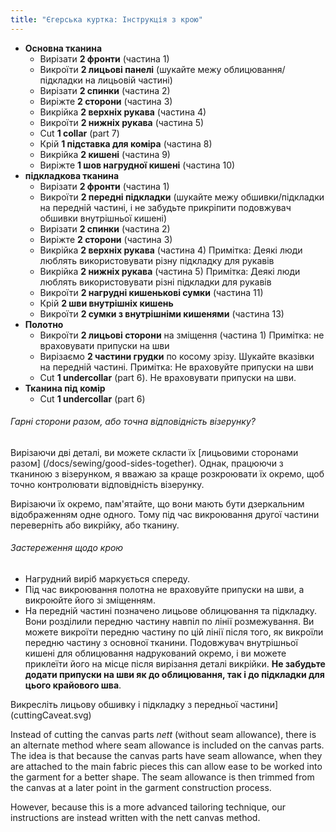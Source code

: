 ```yaml
---
title: "Єгерська куртка: Інструкція з крою"
---
```


- **Основна тканина**
  - Вирізати **2 фронти** (частина 1)
  - Викроїти **2 лицьові панелі** (шукайте межу облицювання/підкладки на лицьовій частині)
  - Вирізати **2 спинки** (частина 2)
  - Виріжте **2 сторони** (частина 3)
  - Викрійка **2 верхніх рукава** (частина 4)
  - Викроїти **2 нижніх рукава** (частина 5)
  - Cut **1 collar** (part 7)
  - Крій **1 підставка для коміра** (частина 8)
  - Викрійка **2 кишені** (частина 9)
  - Виріжте **1 шов нагрудної кишені** (частина 10)
- **підкладкова тканина**
  - Вирізати **2 фронти** (частина 1)
  - Викроїти **2 передні підкладки** (шукайте межу обшивки/підкладки на передній частині, і не забудьте прикріпити подовжувач обшивки внутрішньої кишені)
  - Вирізати **2 спинки** (частина 2)
  - Виріжте **2 сторони** (частина 3)
  - Викрійка **2 верхніх рукава** (частина 4) Примітка: Деякі люди люблять використовувати різну підкладку для рукавів
  - Викрійка **2 нижніх рукава** (частина 5) Примітка: Деякі люди люблять використовувати різні підкладки для рукавів
  - Викроїти **2 нагрудні кишенькові сумки** (частина 11)
  - Крій **2 шви внутрішніх кишень**
  - Викроїти **2 сумки з внутрішніми кишенями** (частина 13)
- **Полотно**
  - Викроїти **2 лицьові сторони** на зміщення (частина 1) Примітка: не враховувати припуски на шви
  - Вирізаємо **2 частини грудки** по косому зрізу. Шукайте вказівки на передній частині. Примітка: Не враховуйте припуски на шви
  - Cut **1 undercollar** (part 6). Не враховувати припуски на шви.
- **Тканина під комір**
  - Cut **1 undercollar** (part 6)

<Note>

###### Гарні сторони разом, або точна відповідність візерунку?

Вирізаючи дві деталі, ви можете скласти їх [лицьовими сторонами разом] (/docs/sewing/good-sides-together).
Однак, працюючи з тканиною з візерунком, я вважаю за краще розкроювати їх окремо, щоб точно контролювати відповідність візерунку.

Вирізаючи їх окремо, пам'ятайте, що вони мають бути дзеркальним відображенням одне одного. Тому під час викроювання другої частини переверніть або викрійку, або тканину.

</Note>

<Warning>

###### Застереження щодо крою

- Нагрудний виріб маркується спереду.
- Під час викроювання полотна не враховуйте припуски на шви, а викроюйте його зі зміщенням.
- На передній частині позначено лицьове облицювання та підкладку. Вони розділили передню частину навпіл по лінії розмежування. Ви можете викроїти передню частину по цій лінії після того, як викроїли передню частину з основної тканини. Подовжувач внутрішньої кишені для облицювання надрукований окремо, і ви можете приклеїти його на місце після вирізання деталі викрійки. **Не забудьте додати припуски на шви як до облицювання, так і до підкладки для цього крайового шва**.

Викресліть лицьову обшивку і підкладку з передньої частини] (cuttingCaveat.svg)

</Warning>

<Comment by="Benjamin F.">

Instead of cutting the canvas parts _nett_ (without seam allowance),
there is an alternate
method where seam allowance is included on the canvas parts.
The idea is that because the canvas parts have seam allowance,
when they are attached to the main fabric pieces this can allow
ease to be worked into the garment for a better shape.
The seam allowance is then trimmed from the canvas at a later point
in the garment construction process.

However, because this is a more advanced tailoring technique,
our instructions are instead written with the nett canvas method.

</Comment>

